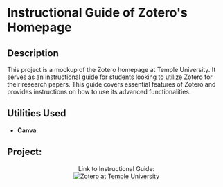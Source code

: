 <h1>Instructional Guide of Zotero's Homepage</h1>


<h2>Description</h2>
This project is a mockup of the Zotero homepage at Temple University. It serves as an instructional guide for students looking to utilize Zotero for their research papers. This guide covers essential features of Zotero and provides instructions on how to use its advanced functionalities. 
<br />


<h2>Utilities Used</h2>


- <b>Canva</b>


<h2>Project:</h2>

<p align="center">
Link to Instructional Guide: <br/>
<a href="[https://docs.google.com/document/d/147nNYZS8Dh3eP5YT8DWjpj7XR2yg-__jcu_bJ_Z6a2w/edit?usp=sharing](https://www.canva.com/design/DAGGoDpEjHo/865wiNqWxRv-Qq3Rb2q-Lg/edit?utm_content=DAGGoDpEjHo&utm_campaign=designshare&utm_medium=link2&utm_source=sharebutton)"><img alt="Zotero at Temple University"/></a>
<br />
<br />

</p>

<!--
 ```diff
- text in red
+ text in green
! text in orange
# text in gray
@@ text in purple (and bold)@@
```
--!>
